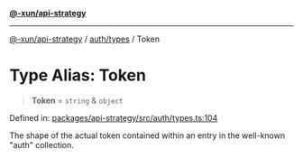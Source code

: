 [**@-xun/api-strategy**](../../../README.md)

***

[@-xun/api-strategy](../../../README.md) / [auth/types](../README.md) / Token

# Type Alias: Token

> **Token** = `string` & `object`

Defined in: [packages/api-strategy/src/auth/types.ts:104](https://github.com/Xunnamius/api-utils/blob/9ad17e4ad2e689dd2955c28701b11d077ae09346/packages/api-strategy/src/auth/types.ts#L104)

The shape of the actual token contained within an entry in the well-known
"auth" collection.
